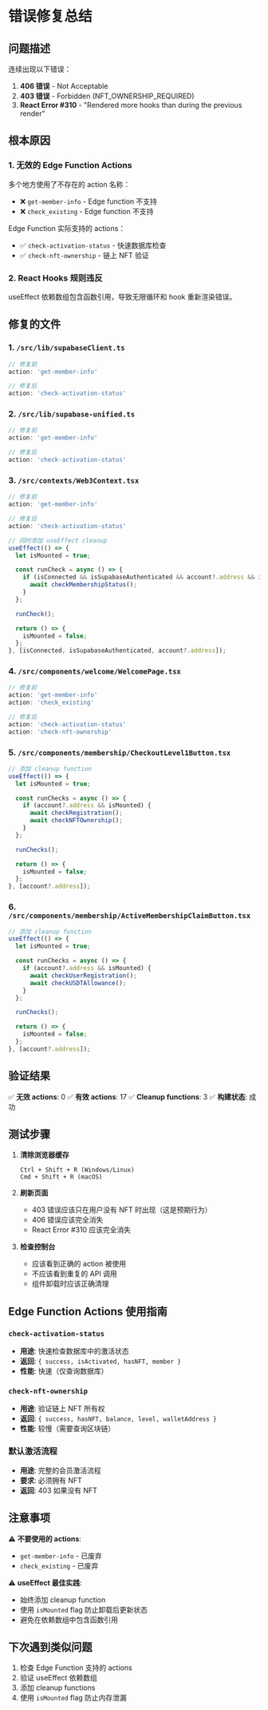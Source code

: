 # 错误修复总结

## 问题描述
连续出现以下错误：
1. **406 错误** - Not Acceptable
2. **403 错误** - Forbidden (NFT_OWNERSHIP_REQUIRED)
3. **React Error #310** - "Rendered more hooks than during the previous render"

## 根本原因

### 1. 无效的 Edge Function Actions
多个地方使用了不存在的 action 名称：
- ❌ `get-member-info` - Edge function 不支持
- ❌ `check_existing` - Edge function 不支持

Edge Function 实际支持的 actions：
- ✅ `check-activation-status` - 快速数据库检查
- ✅ `check-nft-ownership` - 链上 NFT 验证

### 2. React Hooks 规则违反
useEffect 依赖数组包含函数引用，导致无限循环和 hook 重新渲染错误。

## 修复的文件

### 1. `/src/lib/supabaseClient.ts`
```typescript
// 修复前
action: 'get-member-info'

// 修复后
action: 'check-activation-status'
```

### 2. `/src/lib/supabase-unified.ts`
```typescript
// 修复前
action: 'get-member-info'

// 修复后
action: 'check-activation-status'
```

### 3. `/src/contexts/Web3Context.tsx`
```typescript
// 修复前
action: 'get-member-info'

// 修复后
action: 'check-activation-status'

// 同时添加 useEffect cleanup
useEffect(() => {
  let isMounted = true;

  const runCheck = async () => {
    if (isConnected && isSupabaseAuthenticated && account?.address && isMounted) {
      await checkMembershipStatus();
    }
  };

  runCheck();

  return () => {
    isMounted = false;
  };
}, [isConnected, isSupabaseAuthenticated, account?.address]);
```

### 4. `/src/components/welcome/WelcomePage.tsx`
```typescript
// 修复前
action: 'get-member-info'
action: 'check_existing'

// 修复后
action: 'check-activation-status'
action: 'check-nft-ownership'
```

### 5. `/src/components/membership/CheckoutLevel1Button.tsx`
```typescript
// 添加 cleanup function
useEffect(() => {
  let isMounted = true;

  const runChecks = async () => {
    if (account?.address && isMounted) {
      await checkRegistration();
      await checkNFTOwnership();
    }
  };

  runChecks();

  return () => {
    isMounted = false;
  };
}, [account?.address]);
```

### 6. `/src/components/membership/ActiveMembershipClaimButton.tsx`
```typescript
// 添加 cleanup function
useEffect(() => {
  let isMounted = true;

  const runChecks = async () => {
    if (account?.address && isMounted) {
      await checkUserRegistration();
      await checkUSDTAllowance();
    }
  };

  runChecks();

  return () => {
    isMounted = false;
  };
}, [account?.address]);
```

## 验证结果

✅ **无效 actions**: 0
✅ **有效 actions**: 17
✅ **Cleanup functions**: 3
✅ **构建状态**: 成功

## 测试步骤

1. **清除浏览器缓存**
   ```
   Ctrl + Shift + R (Windows/Linux)
   Cmd + Shift + R (macOS)
   ```

2. **刷新页面**
   - 403 错误应该只在用户没有 NFT 时出现（这是预期行为）
   - 406 错误应该完全消失
   - React Error #310 应该完全消失

3. **检查控制台**
   - 应该看到正确的 action 被使用
   - 不应该看到重复的 API 调用
   - 组件卸载时应该正确清理

## Edge Function Actions 使用指南

### `check-activation-status`
- **用途**: 快速检查数据库中的激活状态
- **返回**: `{ success, isActivated, hasNFT, member }`
- **性能**: 快速（仅查询数据库）

### `check-nft-ownership`
- **用途**: 验证链上 NFT 所有权
- **返回**: `{ success, hasNFT, balance, level, walletAddress }`
- **性能**: 较慢（需要查询区块链）

### 默认激活流程
- **用途**: 完整的会员激活流程
- **要求**: 必须拥有 NFT
- **返回**: 403 如果没有 NFT

## 注意事项

⚠️ **不要使用的 actions**:
- `get-member-info` - 已废弃
- `check_existing` - 已废弃

⚠️ **useEffect 最佳实践**:
- 始终添加 cleanup function
- 使用 `isMounted` flag 防止卸载后更新状态
- 避免在依赖数组中包含函数引用

## 下次遇到类似问题

1. 检查 Edge Function 支持的 actions
2. 验证 useEffect 依赖数组
3. 添加 cleanup functions
4. 使用 `isMounted` flag 防止内存泄漏
